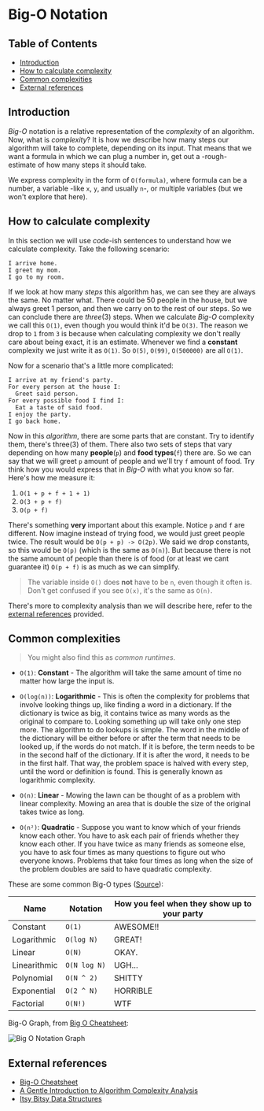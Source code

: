 # Big-O Notation

## Table of Contents

* [Introduction](#introduction)
* [How to calculate complexity](#how-to-calculate-complexity)
* [Common complexities](#common-complexities)
* [External references](#external-references)

## Introduction

_Big-O_ notation is a relative representation of the *complexity* of an
algorithm. Now, what is *complexity*? It is how we describe how many steps our
algorithm will take to complete, depending on its input. That means that we want
a formula in which we can plug a number in, get out a -rough- estimate of how
many steps it should take.

We express complexity in the form of `O(formula)`, where formula can be a
number, a variable -like `x`, `y`, and usually `n`-, or multiple variables (but
we won't explore that here).

## How to calculate complexity

In this section we will use _code_-ish sentences to understand how we calculate
complexity. Take the following scenario:

```
I arrive home.
I greet my mom.
I go to my room.
```

If we look at how many *steps* this algorithm has, we can see they are always
the same. No matter what. There could be 50 people in the house, but we always
greet 1 person, and then we carry on to the rest of our steps. So we can
conclude there are *three*(3) steps. When we calculate _Big-O_ complexity we
call this `O(1)`, even though you would think it'd be `O(3)`. The reason we drop
to `1` from `3` is because when calculating complexity we don't really care
about being exact, it is an estimate. Whenever we find a **constant** complexity
we just write it as `O(1)`. So `O(5)`, `O(99)`, `O(500000)` are all `O(1)`.

Now for a scenario that's a little more complicated:

```
I arrive at my friend's party.
For every person at the house I:
  Greet said person.
For every possible food I find I:
  Eat a taste of said food.
I enjoy the party.
I go back home.
```

Now in this _algorithm_, there are some parts that are constant. Try to identify
them, there's three(3) of them. There also two sets of steps that vary depending
on how many **people**(`p`) and **food types**(`f`) there are. So we can say
that we will greet `p` amount of people and we'll try `f` amount of food. Try
think how you would express that in _Big-O_ with what you know so far. Here's
how me measure it:

1. `O(1 + p + f + 1 + 1)`
1. `O(3 + p + f)`
1. `O(p + f)`

There's something **very** important about this example. Notice `p` and `f` are
different. Now imagine instead of trying food, we would just greet people twice.
The result would be `O(p + p) -> O(2p)`. We said we drop constants, so this
would be `O(p)` (which is the same as `O(n)`). But because there is not the same
amount of people than there is of food (or at least we cant guarantee it)
`O(p + f)` is as much as we can simplify.

> The variable inside `O()` does **not** have to be `n`, even though it often
> is. Don't get confused if you see `O(x)`, it's the same as `O(n)`.

There's more to complexity analysis than we will describe here, refer to the
[external references](#external-references) provided.

## Common complexities

> You might also find this as _common runtimes_.

* `O(1)`: **Constant** - The algorithm will take the same amount of time no
  matter how large the input is.

* `O(log(n))`: **Logarithmic** - This is often the complexity for problems that
  involve looking things up, like finding a word in a dictionary. If the
  dictionary is twice as big, it contains twice as many words as the original
  to compare to. Looking something up will take only one step more. The
  algorithm to do lookups is simple. The word in the middle of the dictionary
  will be either before or after the term that needs to be looked up, if the
  words do not match. If it is before, the term needs to be in the second half
  of the dictionary. If it is after the word, it needs to be in the first half.
  That way, the problem space is halved with every step, until the word or
  definition is found. This is generally known as logarithmic complexity.

* `O(n)`: **Linear** - Mowing the lawn can be thought of as a problem with
  linear complexity. Mowing an area that is double the size of the original
  takes twice as long.

* `O(n²)`: **Quadratic** - Suppose you want to know which of your friends know
  each other. You have to ask each pair of friends whether they
  know each other. If you have twice as many friends as someone else, you have
  to ask four times as many questions to figure out who everyone knows.
  Problems that take four times as long when the size of the problem doubles
  are said to have quadratic complexity.

These are some common Big-O types ([Source](https://github.com/thejameskyle/itsy-bitsy-data-structures/blob/master/itsy-bitsy-data-structures.js)):

|Name | Notation | How you feel when they show up to your party       
|-----------|----------|----------|
|Constant  | `O(1) ` | AWESOME!!
|Logarithmic  | `O(log N)` | GREAT!
|Linear  | `O(N)` | OKAY.
|Linearithmic | `O(N log N) ` | UGH...
|Polynomial  | `O(N ^ 2)` | SHITTY
|Exponential  | `O(2 ^ N)` | HORRIBLE
|Factorial  | `O(N!)` | WTF

Big-O Graph, from [Big O Cheatsheet](http://bigocheatsheet.com/):

![Big O Notation Graph](https://github.com/ada-students/apprentice-handbook/blob/master/book/assets/bigo_graph.png?raw=true)

## External references

* [Big-O Cheatsheet](http://bigocheatsheet.com/)
* [A Gentle Introduction to Algorithm Complexity Analysis](http://discrete.gr/complexity/)
* [Itsy Bitsy Data Structures](https://github.com/thejameskyle/itsy-bitsy-data-structures/blob/master/itsy-bitsy-data-structures.js)
